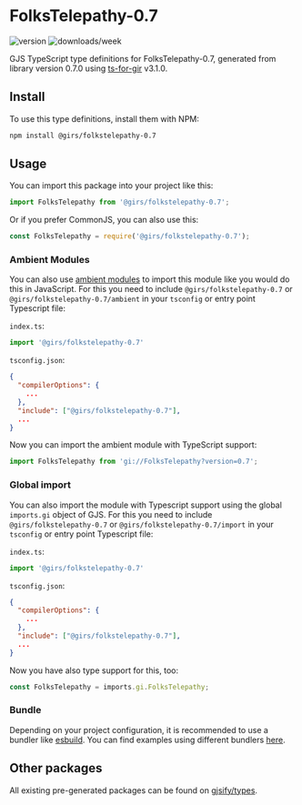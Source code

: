 
# FolksTelepathy-0.7

![version](https://img.shields.io/npm/v/@girs/folkstelepathy-0.7)
![downloads/week](https://img.shields.io/npm/dw/@girs/folkstelepathy-0.7)


GJS TypeScript type definitions for FolksTelepathy-0.7, generated from library version 0.7.0 using [ts-for-gir](https://github.com/gjsify/ts-for-gir) v3.1.0.


## Install

To use this type definitions, install them with NPM:
```bash
npm install @girs/folkstelepathy-0.7
```

## Usage

You can import this package into your project like this:
```ts
import FolksTelepathy from '@girs/folkstelepathy-0.7';
```

Or if you prefer CommonJS, you can also use this:
```ts
const FolksTelepathy = require('@girs/folkstelepathy-0.7');
```

### Ambient Modules

You can also use [ambient modules](https://github.com/gjsify/ts-for-gir/tree/main/packages/cli#ambient-modules) to import this module like you would do this in JavaScript.
For this you need to include `@girs/folkstelepathy-0.7` or `@girs/folkstelepathy-0.7/ambient` in your `tsconfig` or entry point Typescript file:

`index.ts`:
```ts
import '@girs/folkstelepathy-0.7'
```

`tsconfig.json`:
```json
{
  "compilerOptions": {
    ...
  },
  "include": ["@girs/folkstelepathy-0.7"],
  ...
}
```

Now you can import the ambient module with TypeScript support: 

```ts
import FolksTelepathy from 'gi://FolksTelepathy?version=0.7';
```

### Global import

You can also import the module with Typescript support using the global `imports.gi` object of GJS.
For this you need to include `@girs/folkstelepathy-0.7` or `@girs/folkstelepathy-0.7/import` in your `tsconfig` or entry point Typescript file:

`index.ts`:
```ts
import '@girs/folkstelepathy-0.7'
```

`tsconfig.json`:
```json
{
  "compilerOptions": {
    ...
  },
  "include": ["@girs/folkstelepathy-0.7"],
  ...
}
```

Now you have also type support for this, too:

```ts
const FolksTelepathy = imports.gi.FolksTelepathy;
```

### Bundle

Depending on your project configuration, it is recommended to use a bundler like [esbuild](https://esbuild.github.io/). You can find examples using different bundlers [here](https://github.com/gjsify/ts-for-gir/tree/main/examples).

## Other packages

All existing pre-generated packages can be found on [gjsify/types](https://github.com/gjsify/types).

